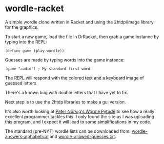 # wordle-racket
A simple wordle clone written in Racket and using the 2htdp/image library for the graphics.

To start a new game, load the file in DrRacket, then grab a game instance by typing into the REPL:

    (define game (play-wordle))
    
Guesses are made by typing words into the game instance:
    
    (game "audio") ; My standard first word
    
The REPL will respond with the colored text and a keyboard image of guessed letters.

There's a known bug with double letters that I have yet to fix.

Next step is to use the 2htdp libraries to make a gui version.

It's also worth looking at [Peter Norvig's Wordle Pytude](https://github.com/norvig/pytudes/blob/main/ipynb/Wordle.ipynb) to see how a really excellent programmer tackles this. I only found the site as I was uploading this program, and I expect it will lead to some simplifications in my code.

The standard (pre-NYT) wordle lists can be downloaded from: [wordle-answers-alphabetical](https://gist.github.com/cfreshman/a03ef2cba789d8cf00c08f767e0fad7b) and [wordle-allowed-guesses.txt](https://gist.github.com/cfreshman/cdcdf777450c5b5301e439061d29694c).
